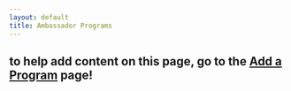 ```yaml
---
layout: default
title: Ambassador Programs
---
```


## to help add content on this page, go to the [Add a Program](add.md) page!